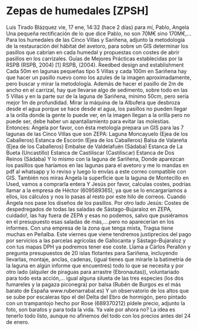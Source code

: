 # Zepas de humedales [ZPSH] 
<!-->Luis Tirado Blázquez
	
vie, 17 ene, 14:32 (hace 2 días)
	
para mí, Pablo, Angela
Una pequeña rectificación de lo que dice Pablo, no son 70M€ sino 170M€,...

Para los humedales de las Cinco Villas y Sariñena, adjunto la metodología de la restauración del hábitat del avetoro, para sobre un GIS determinar los pasillos que cabrían en cada humedal y propuestas con costes de abrir pasillos en los carrizales. 

Guías de Mejores Prácticas establecidas por la RSPB (RSPB, 2004) [1] RSPB, (2004). Reedbed design and establishment
Cada 50m en lagunas pequeñas tipo 5 Villas y cada 100m en Sariñena hay que hacer un pasillo nuevo como los azules de la imagen aproximadamente, pero buscar y mirar la metodología.

Además de hacer el pasillo de 2m de ancho en el carrizal, hay que llevarse algo de sedimento, sobre todo en las 5 Villas y en la parte sur de la laguna de Sariñena, mínimo 50cm, pero sería mejor 1m de profundidad. 

Mirar la máquina de la Albufera que desbroza desde el agua porque se hace desde el agua, los pasillos no pueden llegar a la orilla donde la gente lo puede ver, en la imagen llegan a la orilla pero no puede ser, debe haber un apantallamiento para evitar las molestias.

Entonces:

Ángela por favor, con ésta metología prepara un GIS para las 7 lagunas de las Cinco Villas que son ZEPA:

Laguna Moncayuelo (Ejea de los Caballeros) 

Estanca de Escorón (Ejea de los Caballeros) 

Balsa de Valareña (Ejea de los Caballeros) 

Embalse de Valdelafuén (Sádaba) 

Estanca de La Bueta (Uncastillo) 

Estanca de Castiliscar (Castiliscar) 

Estanca de Dos Reinos (Sádaba) 


Y lo mismo con la laguna de Sariñena, 

Donde aparezcan los pasillos que haríamos en las lagunas para el avetoro y me lo mandas en pdf al whatsapp y lo reviso y luego lo envías a este correo compatible con GIS.
También nos miras Ángela la superficie que la laguna de Montecillo en Used, vamos a comprarla entera


Y Jesús por favor, calculas costes, podrías llamar a la empresa de Héctor (609589365), ya que se lo encargaríamos a ellos, los cálculos y nos lo pasas al resto por este hilo de correos. Cuando Ángela nos pase los diseños de los pasillos.


Por otro lado Jesús:


    Costes de despedregados de todas las saladas de Sástago-Bujaraloz en ZEPA, cuidado!, las hay fuera de ZEPA y esas no podemos, salvo que pusiéramos en el presupuesto esas saladas de más,....pero no aparecerían en los informes. Con una empresa de la zona que tenga mixta, Tragsa tiene muchas en Peñalba.

    Este viernes que viene tendremos justiprecios del pago por servicios a las parcelas agrícolas de Gallocanta y Sástago-Bujaraloz y con tus mapas DPH ya podremos tener ese coste.

    Llama a Cárlos Perallón y pregunta presupuestos de 20 islas flotantes para Sariñena, incluyendo llevarlas, montaje, anclas, cadenas, (igual tienes que mirarle la batimetría de la laguna en algún informe que encuentres) todo lo que se necesita y por otro lado (alquiler de piraguas para arrastre (Ebronautas)), voluntariado para todo esta acción,... igual alguna silueta de las tres especies (los dos fumareles y la pagaza piconegra) por balsa (Rubén de Burgos es el más barato de España www.rubenarrabal.es)


    Y un observatorio de los altos que se sube por escaleras tipo el del Delta del Ebro de hormigón, pero pintado con un trampantojo hecho por Rose (689370212) pídele precio, adjunto la foto, son baratos y para toda la vida.

Ya vale por ahora no? La idea es tenerlo todo listo, aunque no afinemos del todo con los precios antes del 24 de enero.</-->


